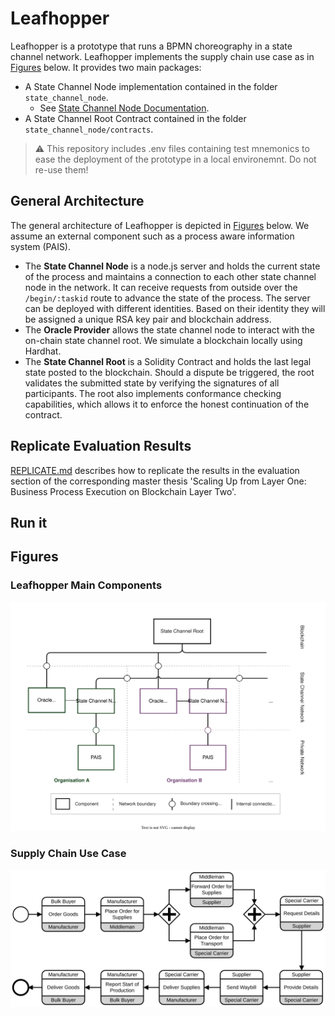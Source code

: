 # Leafhopper
Leafhopper is a prototype that runs a BPMN choreography in a state channel network. Leafhopper implements the supply chain use case as in [Figures](https://github.com/fstiehle/leafhopper-prototype/new/main?readme=1#figures) below.
It provides two main packages:
- A State Channel Node implementation contained in the folder `state_channel_node`. 
  - See [State Channel Node Documentation](https://github.com/fstiehle/leafhopper-prototype/tree/main/state_channel_node#readme).
- A State Channel Root Contract contained in the folder `state_channel_node/contracts`. 

> :warning: This repository includes .env files containing test mnemonics to ease the deployment of the prototype in a local environemnt. Do not re-use them!

## General Architecture
The general architecture of Leafhopper is depicted in [Figures](https://github.com/fstiehle/leafhopper-prototype/new/main?readme=1#figures) below.
We assume an external component such as a process aware information system (PAIS).
- The __State Channel Node__ is a node.js server and holds the current state of the process and maintains a connection to each other state channel node in the network. It can receive requests from outside over the `/begin/:taskid` route to advance the state of the process. The server can be deployed with different identities. Based on their identity they will be assigned a unique RSA key pair and blockchain address.
- The __Oracle Provider__ allows the state channel node to interact with the on-chain state channel root. We simulate a blockchain locally using Hardhat.
- The __State Channel Root__ is a Solidity Contract and holds the last legal state posted to the blockchain. Should a dispute be triggered, the root validates the submitted state by verifying the signatures of all participants. The root also implements conformance checking capabilities, which allows it to enforce the honest continuation of the contract.

## Replicate Evaluation Results
[REPLICATE.md](https://github.com/fstiehle/leafhopper-prototype/blob/main/REPLICATE.md) describes how to replicate the results in the evaluation section of the corresponding master thesis 'Scaling Up from Layer One: Business Process Execution on Blockchain Layer Two'.

## Run it

## Figures
### Leafhopper Main Components
<img src="https://github.com/fstiehle/leafhopper-prototype/blob/74fdfe1f0a2260e42552701acafdac64014bed13/figures/architecture.svg" alt="Leafhopper Architecture" width="800"/>

### Supply Chain Use Case
<img src="https://github.com/fstiehle/leafhopper-prototype/blob/74fdfe1f0a2260e42552701acafdac64014bed13/figures/use-case.svg" alt="Use case" width="800"/>
